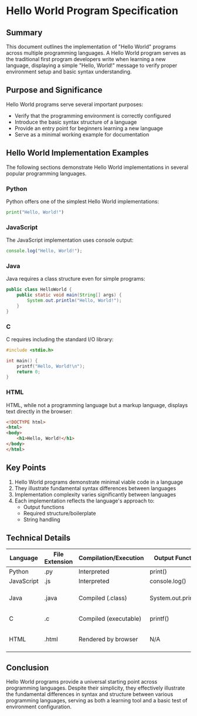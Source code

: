 # Hello World Program Specification

## Summary

This document outlines the implementation of "Hello World" programs across multiple programming languages. A Hello World program serves as the traditional first program developers write when learning a new language, displaying a simple "Hello, World!" message to verify proper environment setup and basic syntax understanding.

## Purpose and Significance

Hello World programs serve several important purposes:
- Verify that the programming environment is correctly configured
- Introduce the basic syntax structure of a language
- Provide an entry point for beginners learning a new language
- Serve as a minimal working example for documentation

## Hello World Implementation Examples

The following sections demonstrate Hello World implementations in several popular programming languages.

### Python

Python offers one of the simplest Hello World implementations:

```python
print("Hello, World!")
```

### JavaScript

The JavaScript implementation uses console output:

```javascript
console.log("Hello, World!");
```

### Java

Java requires a class structure even for simple programs:

```java
public class HelloWorld {
    public static void main(String[] args) {
        System.out.println("Hello, World!");
    }
}
```

### C

C requires including the standard I/O library:

```c
#include <stdio.h>

int main() {
    printf("Hello, World!\n");
    return 0;
}
```

### HTML

HTML, while not a programming language but a markup language, displays text directly in the browser:

```html
<!DOCTYPE html>
<html>
<body>
    <h1>Hello, World!</h1>
</body>
</html>
```

## Key Points

1. Hello World programs demonstrate minimal viable code in a language
2. They illustrate fundamental syntax differences between languages
3. Implementation complexity varies significantly between languages
4. Each implementation reflects the language's approach to:
   - Output functions
   - Required structure/boilerplate
   - String handling

## Technical Details

| Language   | File Extension | Compilation/Execution      | Output Function   | Required Structure     |
|------------|---------------|----------------------------|-------------------|------------------------|
| Python     | .py           | Interpreted                | print()           | None                   |
| JavaScript | .js           | Interpreted                | console.log()     | None                   |
| Java       | .java         | Compiled (.class)          | System.out.println() | Class and main method |
| C          | .c            | Compiled (executable)      | printf()          | main() function        |
| HTML       | .html         | Rendered by browser        | N/A               | HTML document structure|

## Conclusion

Hello World programs provide a universal starting point across programming languages. Despite their simplicity, they effectively illustrate the fundamental differences in syntax and structure between various programming languages, serving as both a learning tool and a basic test of environment configuration.